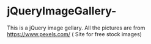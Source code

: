# jQueryImageGallery-
This is a jQuery image gellary. All the pictures are from https://www.pexels.com/ ( Site for free stock images) 
